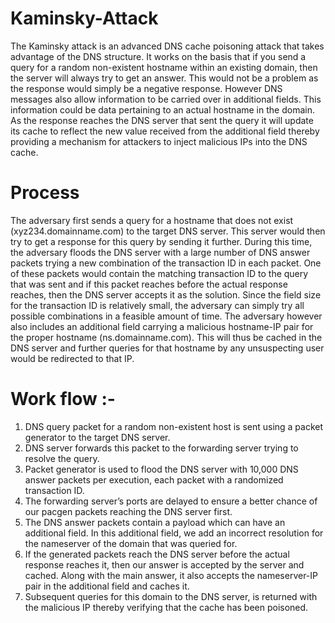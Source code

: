 # Kaminsky-Attack
The Kaminsky attack is an advanced DNS cache poisoning attack that takes advantage of the DNS structure.
It works on the basis that if you send a query for a random non-existent hostname within an existing domain,
then the server will always try to get an answer. This would not be a problem as the response would simply
be a negative response. However DNS messages also allow information to be carried over in additional
fields. This information could be data pertaining to an actual hostname in the domain. As the response
reaches the DNS server that sent the query it will update its cache to reflect the new value received from the
additional field thereby providing a mechanism for attackers to inject malicious IPs into the DNS cache.
# Process
The adversary first sends a query for a hostname that does not exist (xyz234.domainname.com) to the target
DNS server. This server would then try to get a response for this query by sending it further. During this time,
the adversary floods the DNS server with a large number of DNS answer packets trying a new combination
of the transaction ID in each packet. One of these packets would contain the matching transaction ID to
the query that was sent and if this packet reaches before the actual response reaches, then the DNS server
accepts it as the solution. Since the field size for the transaction ID is relatively small, the adversary can
simply try all possible combinations in a feasible amount of time. The adversary however also includes an
additional field carrying a malicious hostname-IP pair for the proper hostname (ns.domainname.com). This
will thus be cached in the DNS server and further queries for that hostname by any unsuspecting user would
be redirected to that IP.

# Work flow :-
1) DNS query packet for a random non-existent host is sent using a packet generator to the target DNS server.
2) DNS server forwards this packet to the forwarding server trying to resolve the query.
3) Packet generator is used to flood the DNS server with 10,000 DNS answer packets per execution, each packet with
a randomized transaction ID.
4) The forwarding server’s ports are delayed to ensure a better chance of our pacgen packets reaching the
DNS server first.
5) The DNS answer packets contain a payload which can have an additional field. In this additional field,
we add an incorrect resolution for the nameserver of the domain that was queried for.
6) If the generated packets reach the DNS server before the actual response reaches it, then our answer is
accepted by the server and cached. Along with the main answer, it also accepts the nameserver-IP pair in
the additional field and caches it.
7) Subsequent queries for this domain to the DNS server, is returned with the malicious IP thereby verifying
that the cache has been poisoned.

